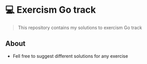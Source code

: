 # **💻 Exercism Go track** 
>This repository contains my solutions to exercism Go track

## About
- Fell free to suggest  different solutions for any exercise
